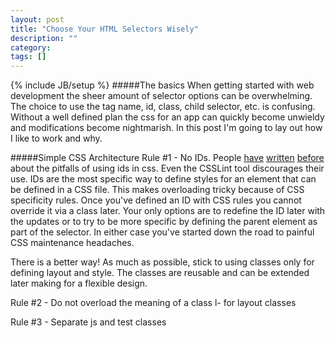 ```yaml
---
layout: post
title: "Choose Your HTML Selectors Wisely"
description: ""
category: 
tags: []
---
```

{% include JB/setup %}
#####The basics
When getting started with web development the sheer amount of selector options can be overwhelming. The choice to use the tag name, id, class, child selector, etc. is confusing. Without a well defined plan the css for an app can quickly become unwieldy and modifications become nightmarish. In this post I'm going to lay out how I like to work and why.

#####Simple CSS Architecture
Rule #1 - No IDs. People [have](http://oli.jp/2011/ids/) [written](http://screwlewse.com/2010/07/dont-use-id-selectors-in-css/) [before](https://github.com/stubbornella/csslint/wiki/Disallow-IDs-in-selectors) about the pitfalls of using ids in css. Even the CSSLint tool discourages their use. IDs are the most specific way to define styles for an element that can be defined in a CSS file. This makes overloading tricky because of CSS specificity rules. Once you've defined an ID with CSS rules you cannot override it via a class later. Your only options are to redefine the ID later with the updates or to try to be more specific by defining the parent element as part of the selector. In either case you've started down the road to painful CSS maintenance headaches.

There is a better way! As much as possible, stick to using classes only for defining layout and style. The classes are reusable and can be extended later making for a flexible design.

Rule #2 - Do not overload the meaning of a class
l- for layout classes

Rule #3 - Separate js and test classes

